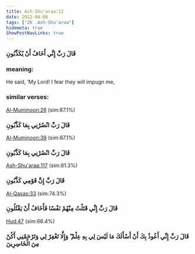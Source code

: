 ```yaml
---
title: Ash-Shu'araa:12
date: 2012-04-08
tags: ["26 .Ash-Shu'araa"]
hidemeta: true 
ShowPostNavLinks: true 
---
```

### قَالَ رَبِّ إِنِّي أَخَافُ أَنْ يُكَذِّبُونِ
### meaning: 
He said, ‘My Lord! I fear they will impugn me,
### similar verses: 

[Al-Muminoon:26](/23/26) (sim:87.1%)

### قَالَ رَبِّ انْصُرْنِي بِمَا كَذَّبُونِ

[Al-Muminoon:39](/23/39) (sim:87.1%)

### قَالَ رَبِّ انْصُرْنِي بِمَا كَذَّبُونِ

[Ash-Shu'araa:117](/26/117) (sim:81.3%)

### قَالَ رَبِّ إِنَّ قَوْمِي كَذَّبُونِ

[Al-Qasas:33](/28/33) (sim:74.3%)

### قَالَ رَبِّ إِنِّي قَتَلْتُ مِنْهُمْ نَفْسًا فَأَخَافُ أَنْ يَقْتُلُونِ

[Hud:47](/11/47) (sim:66.4%)

### قَالَ رَبِّ إِنِّي أَعُوذُ بِكَ أَنْ أَسْأَلَكَ مَا لَيْسَ لِي بِهِ عِلْمٌ ۖ وَإِلَّا تَغْفِرْ لِي وَتَرْحَمْنِي أَكُنْ مِنَ الْخَاسِرِينَ
